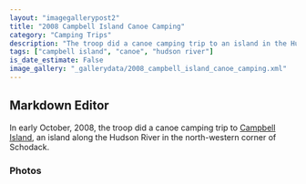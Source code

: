 ```yaml
---
layout: "imagegallerypost2"
title: "2008 Campbell Island Canoe Camping"
category: "Camping Trips"
description: "The troop did a canoe camping trip to an island in the Hudson River."
tags: ["campbell island", "canoe", "hudson river"]
is_date_estimate: False
image_gallery: "_gallerydata/2008_campbell_island_canoe_camping.xml"
---
```


## Markdown Editor

In early October, 2008, the troop did a canoe camping trip to [Campbell Island](https://www.openstreetmap.org/#map=16/42.55423/-73.75222), an island along the Hudson River in the north-western corner of Schodack.

### Photos


